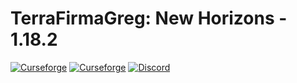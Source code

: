 # TerraFirmaGreg: New Horizons - 1.18.2

[![Curseforge](http://cf.way2muchnoise.eu/full_terrafirmagreg_downloads.svg)](https://www.curseforge.com/minecraft/modpacks/tfg-nh)  [![Curseforge](http://cf.way2muchnoise.eu/versions/For%20MC_terrafirmagreg_all.svg)](https://www.curseforge.com/minecraft/modpacks/tfg-nh) <a title="Вступайте в наш Дискорд!" href="https://discord.gg/y4khKF9zjT"><img src="https://img.shields.io/discord/400913133620822016?label=TFG%3ANH%20Discord&logo=Discord" alt="Discord"/></a>
